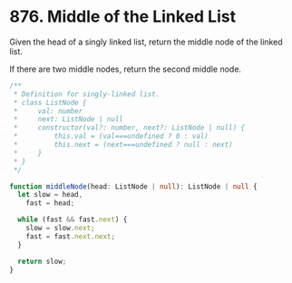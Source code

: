 # 876. Middle of the Linked List

Given the head of a singly linked list, return the middle node of the linked list.

If there are two middle nodes, return the second middle node.

```ts
/**
 * Definition for singly-linked list.
 * class ListNode {
 *     val: number
 *     next: ListNode | null
 *     constructor(val?: number, next?: ListNode | null) {
 *         this.val = (val===undefined ? 0 : val)
 *         this.next = (next===undefined ? null : next)
 *     }
 * }
 */

function middleNode(head: ListNode | null): ListNode | null {
  let slow = head,
    fast = head;

  while (fast && fast.next) {
    slow = slow.next;
    fast = fast.next.next;
  }

  return slow;
}
```

